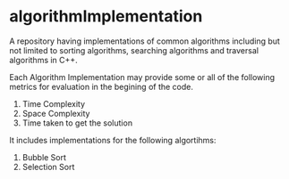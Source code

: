 # algorithmImplementation
A repository having implementations of common algorithms including but not limited to sorting algorithms, searching algorithms and traversal algorithms in C++.


Each Algorithm Implementation may provide some or all of the following metrics for evaluation in the begining of the code.
1. Time Complexity
2. Space Complexity
3. Time taken to get the solution

It includes implementations for the following algortihms:
1. Bubble Sort
2. Selection Sort




